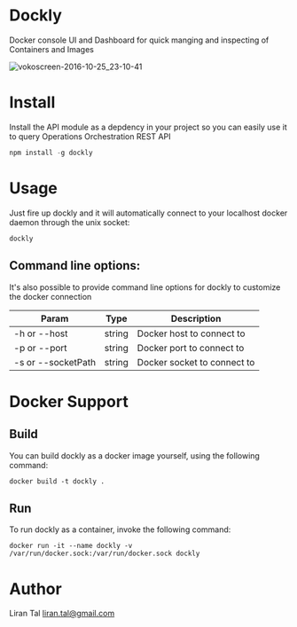 # Dockly
Docker console UI and Dashboard for quick manging and inspecting of Containers and Images

![vokoscreen-2016-10-25_23-10-41](https://cloud.githubusercontent.com/assets/316371/19702523/b12c191e-9b08-11e6-8e8b-588e61022622.gif)

# Install
Install the API module as a depdency in your project so you can easily use it to query Operations Orchestration REST API

```javascript
npm install -g dockly
```

# Usage

Just fire up dockly and it will automatically connect to your localhost docker daemon through the unix socket:

```
dockly
```

## Command line options:

It's also possible to provide command line options for dockly to customize the docker connection

| Param | Type | Description |
| --- | --- | --- |
| -h or --host | string | Docker host to connect to |
| -p or --port | string | Docker port to connect to |
| -s or --socketPath | string | Docker socket to connect to |

# Docker Support

## Build
You can build dockly as a docker image yourself, using the following command:

```
docker build -t dockly .
```

## Run
To run dockly as a container, invoke the following command:

```
docker run -it --name dockly -v /var/run/docker.sock:/var/run/docker.sock dockly
```

# Author
Liran Tal <liran.tal@gmail.com>
